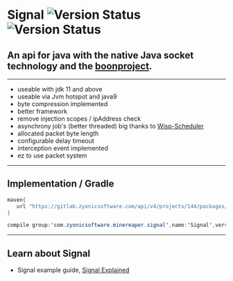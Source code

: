 # Signal ![Version Status ](https://img.shields.io/badge/JDK-11-red?style=for-the-badge) ![Version Status ](https://img.shields.io/badge/RELEASE-v0.7.1-blue?style=for-the-badge)

## An api for java with the native Java socket technology and the [boonproject](https://github.com/boonproject/boon).

________________________________________

- useable with jdk 11 and above
- useable via Jvm hotspot and java9
- byte compression implemented
- better framework
- remove injection scopes / ipAddress check
- asynchrony job's (better threaded) big thanks to [Wisp-Scheduler](https://github.com/Coreoz/Wisp)
- allocated packet byte length
- configurable delay timeout
- interception event implemented
- ez to use packet system

________________________________________

## Implementation / Gradle

```java
maven{
   url "https://gitlab.zyonicsoftware.com/api/v4/projects/144/packages/maven"
}   
```

```java
compile group:'com.zyonicsoftware.minereaper.signal',name:'Signal',version:'v0.7.0'
```

________________________________________

## Learn about Signal

- Signal example
  guide, [Signal Explained](https://gitlab.zyonicsoftware.com/mint9976/Signal/-/tree/master/src/main/java/com/zyonicsoftware/minereaper/signal/example)



